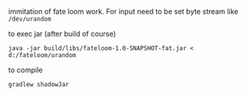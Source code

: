 immitation of fate loom work.
For input need to be set byte stream like <code>/dev/urandom</code>

to exec jar (after build of course)
 
<code>java -jar build/libs/fateloom-1.0-SNAPSHOT-fat.jar < d:/fateloom/urandom</code>

to compile 

<code>gradlew shadowJar</code>